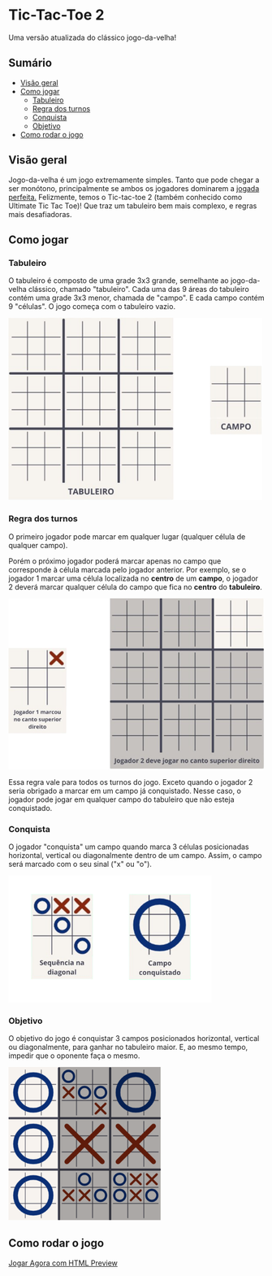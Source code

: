 # Tic-Tac-Toe 2

Uma versão atualizada do clássico jogo-da-velha!

## Sumário
- [Visão geral](#visão-geral)
- [Como jogar](#como-jogar)
  - [Tabuleiro](#tabuleiro)
  - [Regra dos turnos](#regra-dos-turnos)
  - [Conquista](#conquista)
  - [Objetivo](#objetivo)
- [Como rodar o jogo](#como-rodar-o-jogo)


## Visão geral

Jogo-da-velha é um jogo extremamente simples. Tanto que pode chegar a ser monótono, principalmente se ambos os jogadores dominarem a [jogada perfeita.](https://pt.wikipedia.org/wiki/Jogo_da_velha#Jogada_perfeita) Felizmente, temos o Tic-tac-toe 2 (também conhecido como Ultimate Tic Tac Toe)! Que traz um tabuleiro bem mais complexo, e regras mais desafiadoras.

## Como jogar

### Tabuleiro

O tabuleiro é composto de uma grade 3x3 grande, semelhante ao jogo-da-velha clássico, chamado "tabuleiro". Cada uma das 9 áreas do tabuleiro contém uma grade 3x3 menor, chamada de "campo". E cada campo contém 9 "células". O jogo começa com o tabuleiro vazio.

<img src="assets/empty-board-and-field.png" style="width: min(500px, 100%);">

<br>

### Regra dos turnos

O primeiro jogador pode marcar em qualquer lugar (qualquer célula de qualquer campo). 

Porém o próximo jogador poderá marcar apenas no campo que corresponde à célula marcada pelo jogador anterior. Por exemplo, se o jogador 1 marcar uma célula localizada no <b>centro</b> de um <b>campo</b>, o jogador 2 deverá marcar qualquer célula do campo que fica no <b>centro</b> do <b>tabuleiro</b>.

<img src="assets/destination-example.png" style="width: min(600px, 100%);">

Essa regra vale para todos os turnos do jogo. Exceto quando o jogador 2 seria obrigado a marcar em um campo já conquistado. Nesse caso, o jogador pode jogar em qualquer campo do tabuleiro que não esteja conquistado.


### Conquista

O jogador "conquista" um campo quando marca 3 células posicionadas horizontal, vertical ou diagonalmente dentro de um campo. Assim, o campo será marcado com o seu sinal ("x" ou "o").

<img src="assets/conquer-example.png" style="width: min(400px, 100%);">

### Objetivo

O objetivo do jogo é conquistar 3 campos posicionados horizontal, vertical ou diagonalmente, para ganhar no tabuleiro maior. E, ao mesmo tempo,  impedir que o oponente faça o mesmo.

<img src="assets/o-wins.png" style="width: min(300px, 100%);">

## Como rodar o jogo

[Jogar Agora com HTML Preview](http://htmlpreview.github.io/?https://github.com/MikaelOliveiraDev/tic-tac-toe-2/blob/main/index.html)
